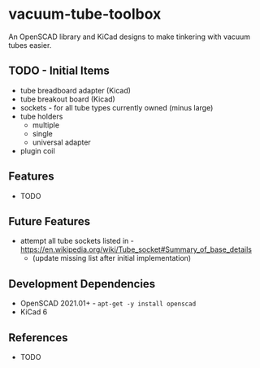 # vacuum-tube-toolbox

An OpenSCAD library and KiCad designs to make tinkering with vacuum tubes easier.

## TODO - Initial Items

- tube breadboard adapter (Kicad)
- tube breakout board (Kicad)
- sockets - for all tube types currently owned (minus large)
- tube holders
  - multiple
  - single
  - universal adapter
- plugin coil

## Features

- TODO

## Future Features

- attempt all tube sockets listed in - https://en.wikipedia.org/wiki/Tube_socket#Summary_of_base_details
  - (update missing list after initial implementation)

## Development Dependencies

- OpenSCAD 2021.01+ - `apt-get -y install openscad`
- KiCad 6

## References

- TODO
